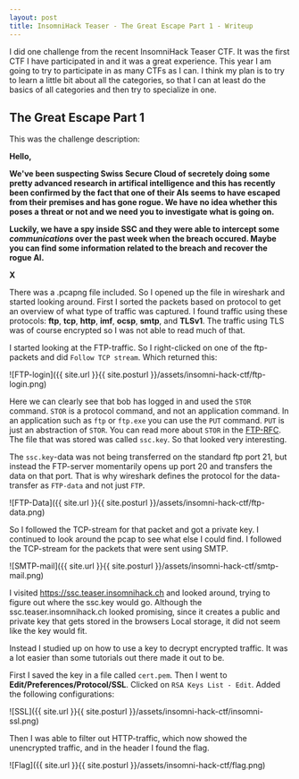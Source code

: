 ```yaml
---
layout: post
title: InsomniHack Teaser - The Great Escape Part 1 - Writeup
---
```


I did one challenge from the recent InsomniHack Teaser CTF. It was the first CTF I have participated in and it was a great experience. This year I am going to try to participate in as many CTFs as I can. I think my plan is to try to learn a little bit about all the categories, so that I can at least do the basics of all categories and then try to specialize in one. 

## The Great Escape Part 1

This was the challenge description:

**Hello,**

**We've been suspecting Swiss Secure Cloud of secretely doing some pretty advanced research in artifical intelligence and this has recently been confirmed by the fact that one of their AIs seems to have escaped from their premises and has gone rogue. We have no idea whether this poses a threat or not and we need you to investigate what is going on.**

**Luckily, we have a spy inside SSC and they were able to intercept some *communications* over the past week when the breach occured. Maybe you can find some information related to the breach and recover the rogue AI.**

**X**

There was a .pcapng file included. So I opened up the file in wireshark and started looking around. First I sorted the packets based on protocol to get an overview of what type of traffic was captured. I found traffic using these protocols: **ftp**, **tcp**, **http**, **imf**, **ocsp**, **smtp**, and **TLSv1**. The traffic using TLS was of course encrypted so I was not able to read much of that.

I started looking at the FTP-traffic. So I right-clicked on one of the ftp-packets and did `Follow TCP stream`. Which returned this:

![FTP-login]({{ site.url }}{{ site.posturl }}/assets/insomni-hack-ctf/ftp-login.png)

Here we can clearly see that bob has logged in and used the `STOR` command. `STOR` is a protocol command, and not an application command. In an application such as `ftp` or `ftp.exe` you can use the `PUT` command. `PUT` is just an abstraction of `STOR`. You can read more about `STOR` in the [FTP-RFC](https://tools.ietf.org/html/rfc959). The file that was stored was called `ssc.key`. So that looked very interesting. 

The `ssc.key`-data was not being transferred on the standard ftp port 21, but instead the FTP-server momentarily opens up port 20 and transfers the data on that port. That is why wireshark defines the protocol for the data-transfer as `FTP-data` and not just `FTP`. 

![FTP-Data]({{ site.url }}{{ site.posturl }}/assets/insomni-hack-ctf/ftp-data.png)

So I followed the TCP-stream for that packet and got a private key. I continued to look around the pcap to see what else I could find. I followed the TCP-stream for the packets that were sent using SMTP. 

![SMTP-mail]({{ site.url }}{{ site.posturl }}/assets/insomni-hack-ctf/smtp-mail.png)
 
I visited https://ssc.teaser.insomnihack.ch and looked around, trying to figure out where the ssc.key would go. Although the ssc.teaser.insomnihack.ch looked promising, since it creates a public and private key that gets stored in the browsers Local storage, it did not seem like the key would fit.

Instead I studied up on how to use a key to decrypt encrypted traffic. It was a lot easier than some tutorials out there made it out to be.


First I saved the key in a file called `cert.pem`. Then I went to **Edit/Preferences/Protocol/SSL**. Clicked on `RSA Keys List - Edit`. Added the following configurations:

![SSL]({{ site.url }}{{ site.posturl }}/assets/insomni-hack-ctf/insomni-ssl.png)

Then I was able to filter out HTTP-traffic, which now showed the unencrypted traffic, and in the header I found the flag.


![Flag]({{ site.url }}{{ site.posturl }}/assets/insomni-hack-ctf/flag.png)


